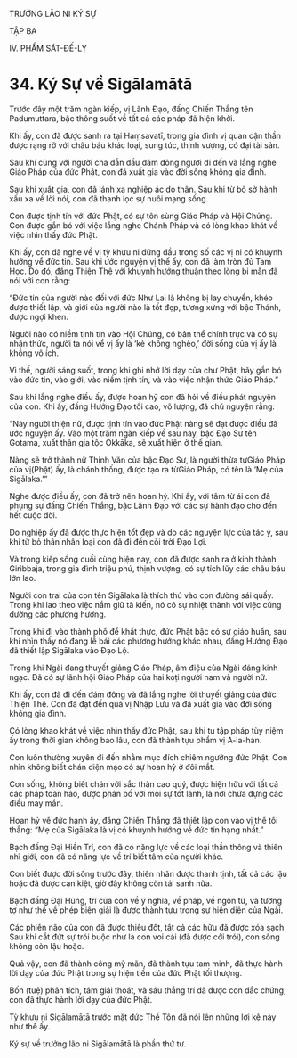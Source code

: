 TRƯỞNG LÃO NI KÝ SỰ

TẬP BA

IV. PHẨM SÁT-ĐẾ-LỴ

# 34. Ký Sự về Sigālamātā

Trước đây một trăm ngàn kiếp, vị Lãnh Đạo, đấng Chiến Thắng tên Padumuttara, bậc thông suốt về tất cả các pháp đã hiện khởi.

Khi ấy, con đã được sanh ra tại Haṃsavatī, trong gia đình vị quan cận thần được rạng rỡ với châu báu khác loại, sung túc, thịnh vượng, có đại tài sản.

Sau khi cùng với người cha dẫn đầu đám đông người đi đến và lắng nghe Giáo Pháp của đức Phật, con đã xuất gia vào đời sống không gia đình.

Sau khi xuất gia, con đã lánh xa nghiệp ác do thân. Sau khi từ bỏ sở hành xấu xa về lời nói, con đã thanh lọc sự nuôi mạng sống.

Con được tịnh tín với đức Phật, có sự tôn sùng Giáo Pháp và Hội Chúng. Con được gắn bó với việc lắng nghe Chánh Pháp và có lòng khao khát về việc nhìn thấy đức Phật.

Khi ấy, con đã nghe về vị tỳ khưu ni đứng đầu trong số các vị ni có khuynh hướng về đức tin. Sau khi ước nguyện vị thế ấy, con đã làm tròn đủ Tam Học. Do đó, đấng Thiện Thệ với khuynh hướng thuận theo lòng bi mẫn đã nói với con rằng:

“Đức tin của người nào đối với đức Như Lai là không bị lay chuyển, khéo được thiết lập, và giới của người nào là tốt đẹp, tương xứng với bậc Thánh, được ngợi khen.

Người nào có niềm tịnh tín vào Hội Chúng, có bản thể chính trực và có sự nhận thức, người ta nói về vị ấy là ‘kẻ không nghèo,’ đời sống của vị ấy là không vô ích.

Vì thế, người sáng suốt, trong khi ghi nhớ lời dạy của chư Phật, hãy gắn bó vào đức tin, vào giới, vào niềm tịnh tín, và vào việc nhận thức Giáo Pháp.”

Sau khi lắng nghe điều ấy, được hoan hỷ con đã hỏi về điều phát nguyện của con. Khi ấy, đấng Hướng Đạo tối cao, vô lượng, đã chú nguyện rằng:

“Này người thiện nữ, được tịnh tín vào đức Phật nàng sẽ đạt được điều đã ước nguyện ấy. Vào một trăm ngàn kiếp về sau này, bậc Đạo Sư tên Gotama, xuất thân gia tộc Okkāka, sẽ xuất hiện ở thế gian.

Nàng sẽ trở thành nữ Thinh Văn của bậc Đạo Sư, là người thừa tựGiáo Pháp của vị(Phật) ấy, là chánh thống, được tạo ra từGiáo Pháp, có tên là ‘Mẹ của Sigālaka.’”

Nghe được điều ấy, con đã trở nên hoan hỷ. Khi ấy, với tâm từ ái con đã phụng sự đấng Chiến Thắng, bậc Lãnh Đạo với các sự hành đạo cho đến hết cuộc đời.

Do nghiệp ấy đã được thực hiện tốt đẹp và do các nguyện lực của tác ý, sau khi từ bỏ thân nhân loại con đã đi đến cõi trời Đạo Lợi.

Và trong kiếp sống cuối cùng hiện nay, con đã được sanh ra ở kinh thành Giribbaja, trong gia đình triệu phú, thịnh vượng, có sự tích lũy các châu báu lớn lao.

Người con trai của con tên Sigālaka là thích thú vào con đường sái quấy. Trong khi lao theo việc nắm giữ tà kiến, nó có sự nhiệt thành với việc cúng dường các phương hướng.

Trong khi đi vào thành phố để khất thực, đức Phật bậc có sự giáo huấn, sau khi nhìn thấy nó đang lễ bái các phương hướng khác nhau, đấng Hướng Đạo đã thiết lập Sigālaka vào Đạo Lộ.

Trong khi Ngài đang thuyết giảng Giáo Pháp, âm điệu của Ngài đáng kinh ngạc. Đã có sự lãnh hội Giáo Pháp của hai koṭi người nam và người nữ.

Khi ấy, con đã đi đến đám đông và đã lắng nghe lời thuyết giảng của đức Thiện Thệ. Con đã đạt đến quả vị Nhập Lưu và đã xuất gia vào đời sống không gia đình.

Có lòng khao khát về việc nhìn thấy đức Phật, sau khi tu tập pháp tùy niệm ấy trong thời gian không bao lâu, con đã thành tựu phẩm vị A-la-hán.

Con luôn thường xuyên đi đến nhằm mục đích chiêm ngưỡng đức Phật. Con nhìn không biết chán diện mạo có sự hoan hỷ ở đôi mắt.

Con sống, không biết chán với sắc thân cao quý, được hiện hữu với tất cả các pháp toàn hảo, được phân bố với mọi sự tốt lành, là nơi chứa đựng các điều may mắn.

Hoan hỷ về đức hạnh ấy, đấng Chiến Thắng đã thiết lập con vào vị thế tối thắng: “Mẹ của Sigālaka là vị có khuynh hướng về đức tin hạng nhất.”

Bạch đấng Đại Hiền Trí, con đã có năng lực về các loại thần thông và thiên nhĩ giới, con đã có năng lực về trí biết tâm của người khác.

Con biết được đời sống trước đây, thiên nhãn được thanh tịnh, tất cả các lậu hoặc đã được cạn kiệt, giờ đây không còn tái sanh nữa.

Bạch đấng Đại Hùng, trí của con về ý nghĩa, về pháp, về ngôn từ, và tương tợ như thế về phép biện giải là được thành tựu trong sự hiện diện của Ngài.

Các phiền não của con đã được thiêu đốt, tất cả các hữu đã được xóa sạch. Sau khi cắt đứt sự trói buộc như là con voi cái (đã được cởi trói), con sống không còn lậu hoặc.

Quả vậy, con đã thành công mỹ mãn, đã thành tựu tam minh, đã thực hành lời dạy của đức Phật trong sự hiện tiền của đức Phật tối thượng.

Bốn (tuệ) phân tích, tám giải thoát, và sáu thắng trí đã được con đắc chứng; con đã thực hành lời dạy của đức Phật.

Tỳ khưu ni Sigālamātā trước mặt đức Thế Tôn đã nói lên những lời kệ này như thế ấy.

Ký sự về trưởng lão ni Sigālamātā là phần thứ tư.
